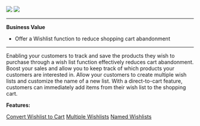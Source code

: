 <div class='feature-text'>
    <div class='feature-images'>
    <img class="light-mode" src="https://spryker.s3.eu-central-1.amazonaws.com/docs/Document+360/Capabilities+icons/light/wishlist.svg"/>
    <img class="dark-mode" src="https://spryker.s3.eu-central-1.amazonaws.com/docs/Document+360/Capabilities+icons/dark/wishlist.svg"/>
    </div>
    <div class="feature-text-wrap">

***
**Business Value**
* Offer a Wishlist function to reduce shopping cart abandonment
***

Enabling your customers to track and save the products they wish to purchase through a wish list function effectively reduces cart abandonment. Boost your sales and allow you to keep track of which products your customers are interested in. Allow your customers to create multiple wish lists and customize the name of a new list. With a direct-to-cart feature, customers can immediately add items from their wish list to the shopping cart.
</div>
</div>

**Features:**
<div>
<a class="feature-link" href="https://documentation.spryker.com/docs/convert-wishlist-cart">Convert Wishlist to Cart</a>
<a class="feature-link" href="https://documentation.spryker.com/docs/multiple-wishlists">Multiple Wishlists</a>
<a class="feature-link" href="https://documentation.spryker.com/docs/named-wishlists">Named Wishlists</a>    
    </div>
